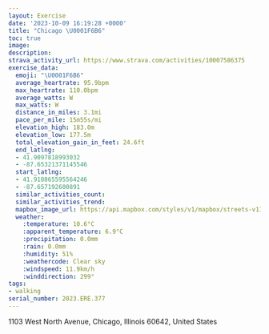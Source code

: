 ```yaml
---
layout: Exercise
date: '2023-10-09 16:19:28 +0000'
title: "Chicago \U0001F6B6"
toc: true
image:
description:
strava_activity_url: https://www.strava.com/activities/10007586375
exercise_data:
  emoji: "\U0001F6B6"
  average_heartrate: 95.9bpm
  max_heartrate: 110.0bpm
  average_watts: W
  max_watts: W
  distance_in_miles: 3.1mi
  pace_per_mile: 15m55s/mi
  elevation_high: 183.0m
  elevation_low: 177.5m
  total_elevation_gain_in_feet: 24.6ft
  end_latlng:
  - 41.9097818993032
  - -87.65321371145546
  start_latlng:
  - 41.910865595564246
  - -87.657192600891
  similar_activities_count:
  similar_activities_trend:
  mapbox_image_url: https://api.mapbox.com/styles/v1/mapbox/streets-v11/static/path-5+787af2-1.0(sux~Fpb%60vOBhBBzEDhBAfCD~DAP%40HJN%40HS%60CAx%40B%5EAz%40HdFTtl%40BjBFvAETAQKgN%3FuIGqLGkE%3FqFEwD%3F%7DAC_%40BkBFeAIaAEaD%40i%40EaH%40_ABOAe%40G_BCuBEe%40GMIIUGWAPANM%40UGSGAODK%3FQ%5CUYGYBq%40h%40q%40b%40o%40HCDH%40JSd%40CXFd%40%3F%60%40IDA%3FMSEYAe%40QVQd%40OPBDEx%40X%40hAKNKFK%40O%40mGCgH%40_AIcCA_BFwBHOLMTK%5C%5BZONQb%40WJQHGHCD%40NLLChA%7B%40VMRQVO~A_BlC%7BBpCoBFg%40HSrAmABQE%5DFKVSEGS%60%40ATF%5CoAjAYb%40K%5E_%40%60%40%7DAlAe%40XSTm%40%5EaAx%40),pin-s-s+e5b22e(-87.66009,41.91082),pin-s-f+89ae00(-87.65238999999997,41.90865000000004)/auto/800x800?access_token=pk.eyJ1Ijoiam9zaGJlY2ttYW4iLCJhIjoiY205eWR2aDd1MWZ6djJrbXc4a3M0bWZleiJ9.XiG9OWkNcZk2QzjJbxLB4A
  weather:
    :temperature: 10.6°C
    :apparent_temperature: 6.9°C
    :precipitation: 0.0mm
    :rain: 0.0mm
    :humidity: 51%
    :weathercode: Clear sky
    :windspeed: 11.9km/h
    :winddirection: 299°
tags:
- walking
serial_number: 2023.ERE.377
---
```

1103 West North Avenue, Chicago, Illinois 60642, United States
